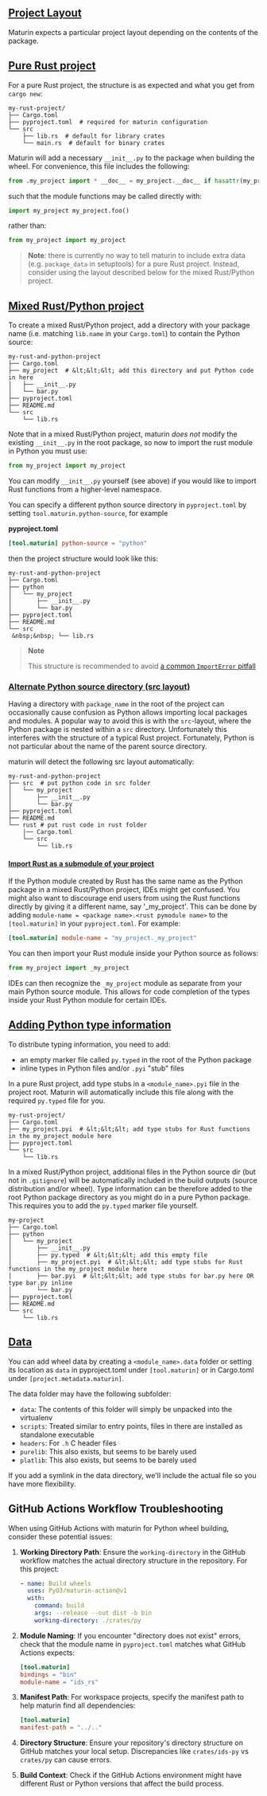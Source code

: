 ## [Project Layout](chrome-extension://pcmpcfapbekmbjjkdalcgopdkipoggdi/_generated_background_page.html#project-layout)

Maturin expects a particular project layout depending on the contents of the package.

## [Pure Rust project](chrome-extension://pcmpcfapbekmbjjkdalcgopdkipoggdi/_generated_background_page.html#pure-rust-project)

For a pure Rust project, the structure is as expected and what you get from `cargo new`:

```
my-rust-project/
├── Cargo.toml
├── pyproject.toml  # required for maturin configuration
└── src
    ├── lib.rs  # default for library crates
    └── main.rs  # default for binary crates
```

Maturin will add a necessary `__init__.py` to the package when building the wheel. For convenience, this file includes the following:

```python
from .my_project import * __doc__ = my_project.__doc__ if hasattr(my_project, "__all__"): __all__ = my_project.__all__
```

such that the module functions may be called directly with:

```python
import my_project my_project.foo()
```

rather than:

```python
from my_project import my_project
```

> **Note**: there is currently no way to tell maturin to include extra data (e.g. `package_data` in setuptools) for a pure Rust project. Instead, consider using the layout described below for the mixed Rust/Python project.

## [Mixed Rust/Python project](chrome-extension://pcmpcfapbekmbjjkdalcgopdkipoggdi/_generated_background_page.html#mixed-rustpython-project)

To create a mixed Rust/Python project, add a directory with your package name (i.e. matching `lib.name` in your `Cargo.toml`) to contain the Python source:

```
my-rust-and-python-project
├── Cargo.toml
├── my_project  # &lt;&lt;&lt; add this directory and put Python code in here
│   ├── __init__.py
│   └── bar.py
├── pyproject.toml
├── README.md
└── src
    └── lib.rs
```

Note that in a mixed Rust/Python project, maturin _does not_ modify the existing `__init__.py` in the root package, so now to import the rust module in Python you must use:

```python
from my_project import my_project
```

You can modify `__init__.py` yourself (see above) if you would like to import Rust functions from a higher-level namespace.

You can specify a different python source directory in `pyproject.toml` by setting `tool.maturin.python-source`, for example

**pyproject.toml**

```toml
[tool.maturin] python-source = "python"
```

then the project structure would look like this:

```
my-rust-and-python-project
├── Cargo.toml
├── python
│   └── my_project
│       ├── __init__.py
│       └── bar.py
├── pyproject.toml
├── README.md
└── src
 &nbsp;&nbsp; └── lib.rs
```

> **Note**
>
> This structure is recommended to avoid [a common `ImportError` pitfall](https://github.com/PyO3/maturin/issues/490)

### [Alternate Python source directory (src layout)](chrome-extension://pcmpcfapbekmbjjkdalcgopdkipoggdi/_generated_background_page.html#alternate-python-source-directory-src-layout)

Having a directory with `package_name` in the root of the project can occasionally cause confusion as Python allows importing local packages and modules. A popular way to avoid this is with the `src`\-layout, where the Python package is nested within a `src` directory. Unfortunately this interferes with the structure of a typical Rust project. Fortunately, Python is not particular about the name of the parent source directory.

maturin will detect the following src layout automatically:

```
my-rust-and-python-project
├── src  # put python code in src folder
│   └── my_project
│       ├── __init__.py
│       └── bar.py
├── pyproject.toml
├── README.md
└── rust # put rust code in rust folder
    |── Cargo.toml
    └── src
        └── lib.rs
```

#### [Import Rust as a submodule of your project](chrome-extension://pcmpcfapbekmbjjkdalcgopdkipoggdi/_generated_background_page.html#import-rust-as-a-submodule-of-your-project)

If the Python module created by Rust has the same name as the Python package in a mixed Rust/Python project, IDEs might get confused. You might also want to discourage end users from using the Rust functions directly by giving it a different name, say '\_my\_project'. This can be done by adding `module-name = <package name>.<rust pymodule name>` to the `[tool.maturin]` in your `pyproject.toml`. For example:

```toml
[tool.maturin] module-name = "my_project._my_project"
```

You can then import your Rust module inside your Python source as follows:

```python
from my_project import _my_project
```

IDEs can then recognize the `_my_project` module as separate from your main Python source module. This allows for code completion of the types inside your Rust Python module for certain IDEs.

## [Adding Python type information](chrome-extension://pcmpcfapbekmbjjkdalcgopdkipoggdi/_generated_background_page.html#adding-python-type-information)

To distribute typing information, you need to add:

- an empty marker file called `py.typed` in the root of the Python package
- inline types in Python files and/or `.pyi` "stub" files

In a pure Rust project, add type stubs in a `<module_name>.pyi` file in the project root. Maturin will automatically include this file along with the required `py.typed` file for you.

```
my-rust-project/
├── Cargo.toml
├── my_project.pyi  # &lt;&lt;&lt; add type stubs for Rust functions in the my_project module here
├── pyproject.toml
└── src
    └── lib.rs
```

In a mixed Rust/Python project, additional files in the Python source dir (but not in `.gitignore`) will be automatically included in the build outputs (source distribution and/or wheel). Type information can be therefore added to the root Python package directory as you might do in a pure Python package. This requires you to add the `py.typed` marker file yourself.

```
my-project
├── Cargo.toml
├── python
│   └── my_project
│       ├── __init__.py
│       ├── py.typed  # &lt;&lt;&lt; add this empty file
│       ├── my_project.pyi  # &lt;&lt;&lt; add type stubs for Rust functions in the my_project module here
│       ├── bar.pyi  # &lt;&lt;&lt; add type stubs for bar.py here OR type bar.py inline
│       └── bar.py
├── pyproject.toml
├── README.md
└── src
    └── lib.rs
```

## [Data](chrome-extension://pcmpcfapbekmbjjkdalcgopdkipoggdi/_generated_background_page.html#data)

You can add wheel data by creating a `<module_name>.data` folder or setting its location as `data` in pyproject.toml under `[tool.maturin]` or in Cargo.toml under `[project.metadata.maturin]`.

The data folder may have the following subfolder:

- `data`: The contents of this folder will simply be unpacked into the virtualenv
- `scripts`: Treated similar to entry points, files in there are installed as standalone executable
- `headers`: For `.h` C header files
- `purelib`: This also exists, but seems to be barely used
- `platlib`: This also exists, but seems to be barely used

If you add a symlink in the data directory, we'll include the actual file so you have more flexibility.

[](chrome-extension://pcmpcfapbekmbjjkdalcgopdkipoggdi/tutorial "Previous chapter") [](chrome-extension://pcmpcfapbekmbjjkdalcgopdkipoggdi/bindings "Next chapter")

## GitHub Actions Workflow Troubleshooting

When using GitHub Actions with maturin for Python wheel building, consider these potential issues:

1. **Working Directory Path**: Ensure the `working-directory` in the GitHub workflow matches the actual directory structure in the repository. For this project:
   ```yaml
   - name: Build wheels
     uses: PyO3/maturin-action@v1
     with:
       command: build
       args: --release --out dist -b bin
       working-directory: ./crates/py
   ```

2. **Module Naming**: If you encounter "directory does not exist" errors, check that the module name in `pyproject.toml` matches what GitHub Actions expects:
   ```toml
   [tool.maturin]
   bindings = "bin"
   module-name = "ids_rs"
   ```

3. **Manifest Path**: For workspace projects, specify the manifest path to help maturin find all dependencies:
   ```toml
   [tool.maturin]
   manifest-path = "../.."
   ```

4. **Directory Structure**: Ensure your repository's directory structure on GitHub matches your local setup. Discrepancies like `crates/ids-py` vs `crates/py` can cause errors.

5. **Build Context**: Check if the GitHub Actions environment might have different Rust or Python versions that affect the build process.
